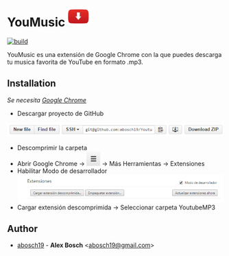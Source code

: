 YouMusic [![YouMusic](https://raw.githubusercontent.com/abosch19/YoutubeMP3/master/icons/48.png)]()
========
[![build](https://img.shields.io/travis/rust-lang/rust.svg)]()

YouMusic es una extensión de Google Chrome con la que puedes descarga tu musica favorita de YouTube en formato .mp3.

Installation
------------
_Se necesita [Google Chrome](https://www.google.es/chrome/browser/desktop/)_
* Descargar proyecto de GitHub
	
[![Download Zip](https://raw.githubusercontent.com/abosch19/YoutubeMP3/master/project/download.png)]()
* Descomprimir la carpeta
* Abrir Google Chrome -> [![Picture](https://raw.githubusercontent.com/abosch19/YoutubeMP3/master/project/config.png)]()
-> Más Herramientas -> Extensiones
* Habilitar Modo de desarrollador
	[![Picture](https://raw.githubusercontent.com/abosch19/YoutubeMP3/master/project/extension.png)]()
* Cargar extensión descomprimida -> Seleccionar carpeta YoutubeMP3

Author
------
* [abosch19](https://github.com/abosch19) - **Alex Bosch** &lt;abosch19@gmail.com&gt;